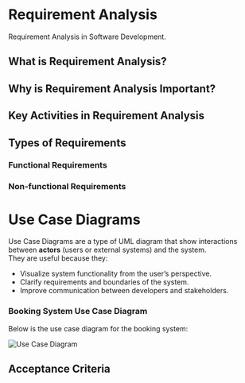 # Requirement Analysis
Requirement Analysis in Software Development.

## What is Requirement Analysis?
## Why is Requirement Analysis Important?
## Key Activities in Requirement Analysis
## Types of Requirements
### Functional Requirements
### Non-functional Requirements

# Use Case Diagrams
Use Case Diagrams are a type of UML diagram that show interactions between **actors** (users or external systems) and the system.  
They are useful because they:  
- Visualize system functionality from the user’s perspective.  
- Clarify requirements and boundaries of the system.  
- Improve communication between developers and stakeholders.  

### Booking System Use Case Diagram
Below is the use case diagram for the booking system:

![Use Case Diagram](./alx-booking-uc.png)

## Acceptance Criteria
